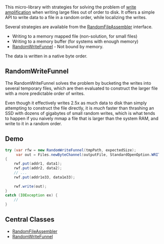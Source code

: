 This micro-library with strategies for solving the problem of [write amplification](https://en.wikipedia.org/wiki/Write_amplification) when
writing large files out of order to disk.  It offers a simple API to write data to a file in a 
random order, while localizing the writes.

Several strategies are available from the [RandomFileAssembler](src/main/java/nu/marginalia/rwf/RandomFileAssembler.java) 
interface.

* Writing to a memory mapped file (non-solution, for small files)
* Writing to a memory buffer (for systems with enough memory)
* [RandomWriteFunnel](src/main/java/nu/marginalia/rwf/RandomWriteFunnel.java) - Not bound by memory. 

The data is written in a native byte order.

## RandomWriteFunnel

The RandomWriteFunnel solves the problem by bucketing the writes into several temporary files,
which are then evaluated to construct the larger file with a more predictable order of writes.

Even though it effectively writes 2.5x as much data to disk than simply attempting to 
construct the file directly, it is *much* faster than thrashing an SSD with dozens of gigabytes
of small random writes, which is what tends to happen if you naively mmap a file that is larger
than the system RAM, and write to it in a random order.

## Demo
```java
try (var rfw = new RandomWriteFunnel(tmpPath, expectedSize);
     var out = Files.newByteChannel(outputFile, StandardOpenOption.WRITE)) 
{
    rwf.put(addr1, data1);
    rwf.put(addr2, data2);
    // ...
    rwf.put(addr1e33, data1e33);
    
    rwf.write(out);
}
catch (IOException ex) {
    //
}
```


## Central Classes

* [RandomFileAssembler](src/main/java/nu/marginalia/rwf/RandomFileAssembler.java)
* [RandomWriteFunnel](src/main/java/nu/marginalia/rwf/RandomWriteFunnel.java)